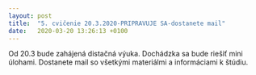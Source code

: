 ```yaml
---
layout: post
title:  "5. cvičenie 20.3.2020-PRIPRAVUJE SA-dostanete mail"
date:   2020-03-20 13:26:13 +0100
---
```


Od 20.3 bude zahájená distačná výuka. Dochádzka sa bude riešiť mini úlohami.
Dostanete mail so všetkými materiálmi a informáciami k štúdiu.






